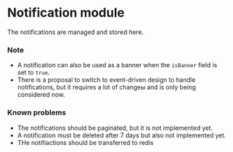 # Notification module

The notifications are managed and stored here.

### Note

- A notification can also be used as a banner when the `isBanner` field is set to `true`.
- There is a proposal to switch to event-driven design to handle notifications, but it requires a lot of changeы and is only being considered now.

### Known problems

- The notifications should be paginated, but it is not implemented yet.
- A notification must be deleted after 7 days but also not implemented yet.
- THe notifiactions should be transferred to redis
